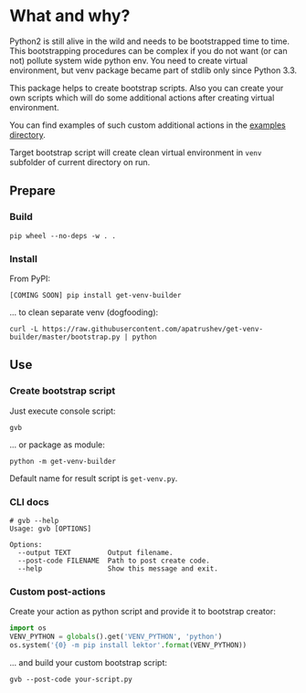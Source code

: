 # What and why?
Python2 is still alive in the wild and needs to be bootstrapped time to time.
This bootstrapping procedures can be complex if you do not want (or can not)
pollute system wide python env. You need to create virtual environment, but
venv package became part of stdlib only since Python 3.3.

This package helps to create bootstrap scripts. Also you can create your
own scripts which will do some additional actions after creating virtual
environment.

You can find examples of such custom additional actions in
the [examples directory](examples).

Target bootstrap script will create clean virtual environment in `venv` subfolder
of current directory on run.

## Prepare
### Build
```shell
pip wheel --no-deps -w . .
```

### Install
From PyPI:
```
[COMING SOON] pip install get-venv-builder
```
... to clean separate venv (dogfooding):
```shell
curl -L https://raw.githubusercontent.com/apatrushev/get-venv-builder/master/bootstrap.py | python
```

## Use
### Create bootstrap script
Just execute console script:
```shell
gvb
```
... or package as module:
```shell
python -m get-venv-builder
```
Default name for result script is `get-venv.py`.

### CLI docs
```shell
# gvb --help
Usage: gvb [OPTIONS]

Options:
  --output TEXT         Output filename.
  --post-code FILENAME  Path to post create code.
  --help                Show this message and exit.
```

### Custom post-actions
Create your action as python script and provide it to bootstrap creator:
```python
import os
VENV_PYTHON = globals().get('VENV_PYTHON', 'python')
os.system('{0} -m pip install lektor'.format(VENV_PYTHON))
```
... and build your custom bootstrap script:
```shell
gvb --post-code your-script.py
```
